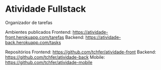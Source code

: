 # Atividade Fullstack

Organizador de tarefas

Ambientes publicados
Frontend: https://atividade-front.herokuapp.com/tarefas
Backend: https://atividade-back.herokuapp.com/tasks

Repositórios
Frontend: https://github.com/tchfer/atividade-front
Backend: https://github.com/tchfer/atividade-back
Mobile: https://github.com/tchfer/atividade-mobile
